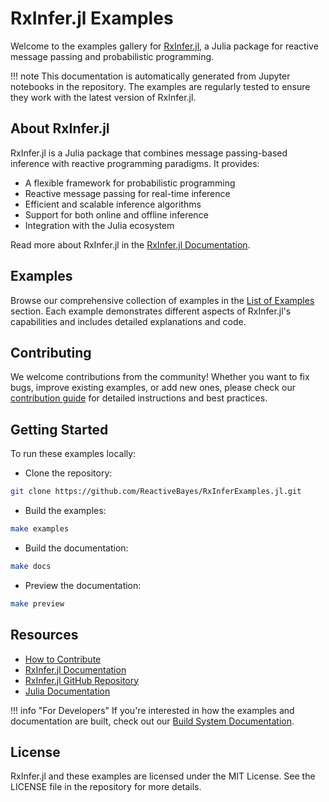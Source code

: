# RxInfer.jl Examples

Welcome to the examples gallery for [RxInfer.jl](https://github.com/ReactiveBayes/RxInfer.jl), a Julia package for reactive message passing and probabilistic programming.

!!! note
    This documentation is automatically generated from Jupyter notebooks in the repository.
    The examples are regularly tested to ensure they work with the latest version of RxInfer.jl.

## About RxInfer.jl

RxInfer.jl is a Julia package that combines message passing-based inference with reactive programming paradigms. It provides:

- A flexible framework for probabilistic programming
- Reactive message passing for real-time inference
- Efficient and scalable inference algorithms
- Support for both online and offline inference
- Integration with the Julia ecosystem

Read more about RxInfer.jl in the [RxInfer.jl Documentation](https://docs.rxinfer.ml).

## Examples

Browse our comprehensive collection of examples in the [List of Examples](autogenerated/list_of_examples.md) section.
Each example demonstrates different aspects of RxInfer.jl's capabilities and includes detailed explanations and code.

## Contributing

We welcome contributions from the community! Whether you want to fix bugs, improve existing examples, or add new ones,
please check our [contribution guide](how_to_contribute.md) for detailed instructions and best practices.

## Getting Started

To run these examples locally:

- Clone the repository:
```bash
git clone https://github.com/ReactiveBayes/RxInferExamples.jl.git
```

- Build the examples:
```bash
make examples
```

- Build the documentation:
```bash
make docs
```

- Preview the documentation:
```bash
make preview
```

## Resources

- [How to Contribute](how_to_contribute.md)
- [RxInfer.jl Documentation](https://docs.rxinfer.ml)
- [RxInfer.jl GitHub Repository](https://github.com/ReactiveBayes/RxInfer.jl)
- [Julia Documentation](https://docs.julialang.org)

!!! info "For Developers"
    If you're interested in how the examples and documentation are built,
    check out our [Build System Documentation](how_build_works.md).

## License

RxInfer.jl and these examples are licensed under the MIT License. See the LICENSE file in the repository for more details.
